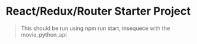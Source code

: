 # React/Redux/Router Starter Project

> This should be run using npm run start, insequece with the movie_python_api
